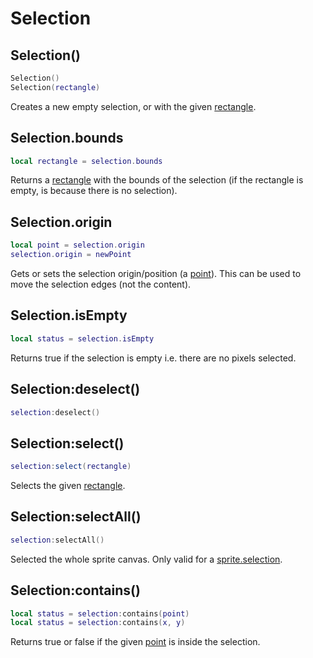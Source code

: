 # Selection

## Selection()

```lua
Selection()
Selection(rectangle)
```

Creates a new empty selection, or with the given [rectangle](rectangle.md).

## Selection.bounds

```lua
local rectangle = selection.bounds
```

Returns a [rectangle](rectangle.md) with the bounds of the selection
(if the rectangle is empty, is because there is no selection).

## Selection.origin

```lua
local point = selection.origin
selection.origin = newPoint
```

Gets or sets the selection origin/position (a [point](point.md)).
This can be used to move the selection edges (not the content).

## Selection.isEmpty

```lua
local status = selection.isEmpty
```

Returns true if the selection is empty i.e. there are no pixels
selected.

## Selection:deselect()

```lua
selection:deselect()
```

## Selection:select()

```lua
selection:select(rectangle)
```

Selects the given [rectangle](rectangle.md).

## Selection:selectAll()

```lua
selection:selectAll()
```

Selected the whole sprite canvas. Only valid for a
[sprite.selection](sprite.md#spriteselection).

## Selection:contains()

```lua
local status = selection:contains(point)
local status = selection:contains(x, y)
```

Returns true or false if the given [point](point.md) is inside the
selection.
